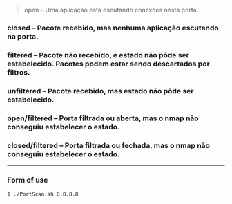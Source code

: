 > open – Uma aplicação está escutando conexões nesta porta.
### closed – Pacote recebido, mas nenhuma aplicação escutando na porta.
### filtered – Pacote não recebido, e estado não pôde ser estabelecido. Pacotes podem estar sendo descartados por filtros.
### unfiltered – Pacote recebido, mas estado não pôde ser estabelecido.
### open/filtered – Porta filtrada ou aberta, mas o nmap não conseguiu estabelecer o estado.
### closed/filtered – Porta filtrada ou fechada, mas o nmap não conseguiu estabelecer o estado.
***
### Form of use
```bash 
$ ./PortScan.sh 8.8.8.8
